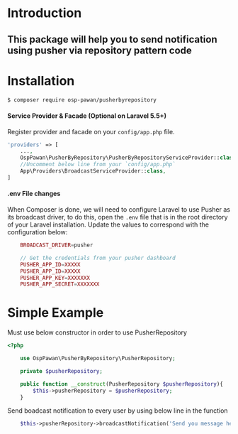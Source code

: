 # Introduction
## This package will help you to send notification using pusher via repository pattern code

# Installation

```bash
$ composer require osp-pawan/pusherbyrepository
```
#### Service Provider & Facade (Optional on Laravel 5.5+)
Register provider and facade on your `config/app.php` file.
```php
'providers' => [
    ...,
    OspPawan\PusherByRepository\PusherByRepositoryServiceProvider::class,
    //Uncomment below line from your `config/app.php`
    App\Providers\BroadcastServiceProvider::class,
]
```
#### .env File changes
When Composer is done, we will need to configure Laravel to use Pusher as its broadcast driver, to do this, open the `.env` file that is in the root directory of your Laravel installation. Update the values to correspond with the configuration below:
```php
    BROADCAST_DRIVER=pusher

    // Get the credentials from your pusher dashboard
    PUSHER_APP_ID=XXXXX
    PUSHER_APP_ID=XXXXX
    PUSHER_APP_KEY=XXXXXXX
    PUSHER_APP_SECRET=XXXXXXX
```

# Simple Example

Must use below constructor in order to use PusherRepository
```php
<?php

    use OspPawan\PusherByRepository\PusherRepository;

    private $pusherRepository;

    public function __construct(PusherRepository $pusherRepository){
        $this->pusherRepository = $pusherRepository;
    }

```
Send boadcast notification to every user by using below line in the function

```php
    $this->pusherRepository->broadcastNotification('Send you message here');

```